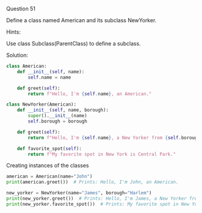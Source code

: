 Question 51

Define a class named American and its subclass NewYorker.

Hints:

Use class Subclass(ParentClass) to define a subclass.

Solution:

```python
class American:
    def __init__(self, name):
        self.name = name

    def greet(self):
        return f"Hello, I'm {self.name}, an American."

class NewYorker(American):
    def __init__(self, name, borough):
        super().__init__(name)
        self.borough = borough

    def greet(self):
        return f"Hello, I'm {self.name}, a New Yorker from {self.borough}."

    def favorite_spot(self):
        return f"My favorite spot in New York is Central Park."
```

Creating instances of the classes

```python
american = American(name="John")
print(american.greet())  # Prints: Hello, I'm John, an American.

new_yorker = NewYorker(name="James", borough="Harlem")
print(new_yorker.greet())  # Prints: Hello, I'm James, a New Yorker from Harlem.
print(new_yorker.favorite_spot())  # Prints: My favorite spot in New York is Central Park.
```
